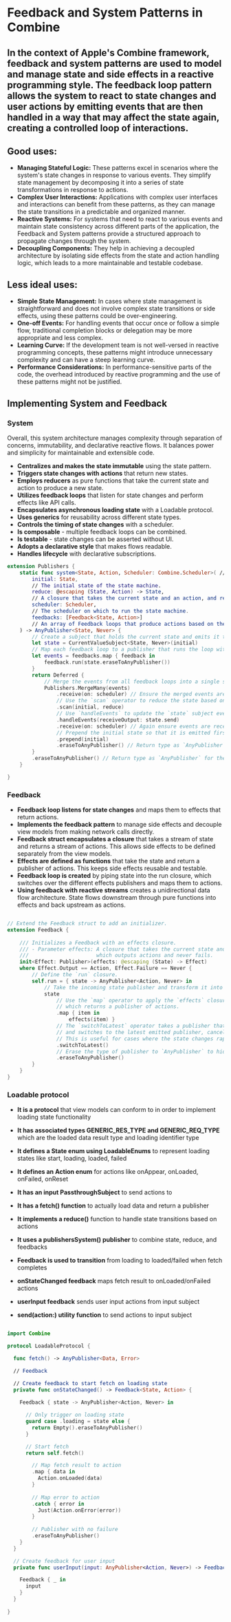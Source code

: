 # Feedback and System Patterns in Combine

## In the context of Apple's Combine framework, feedback and system patterns are used to model and manage state and side effects in a reactive programming style. The feedback loop pattern allows the system to react to state changes and user actions by emitting events that are then handled in a way that may affect the state again, creating a controlled loop of interactions.

## Good uses:


- **Managing Stateful Logic:** These patterns excel in scenarios where the system's state changes in response to various events. They simplify state management by decomposing it into a series of state transformations in response to actions.
- **Complex User Interactions:** Applications with complex user interfaces and interactions can benefit from these patterns, as they can manage the state transitions in a predictable and organized manner.
- **Reactive Systems:** For systems that need to react to various events and maintain state consistency across different parts of the application, the Feedback and System patterns provide a structured approach to propagate changes through the system.
- **Decoupling Components:** They help in achieving a decoupled architecture by isolating side effects from the state and action handling logic, which leads to a more maintainable and testable codebase.

## Less ideal uses:

- **Simple State Management:** In cases where state management is straightforward and does not involve complex state transitions or side effects, using these patterns could be over-engineering.
- **One-off Events:** For handling events that occur once or follow a simple flow, traditional completion blocks or delegation may be more appropriate and less complex.
- **Learning Curve:** If the development team is not well-versed in reactive programming concepts, these patterns might introduce unnecessary complexity and can have a steep learning curve.
- **Performance Considerations:** In performance-sensitive parts of the code, the overhead introduced by reactive programming and the use of these patterns might not be justified.


## Implementing System and Feedback

### System

Overall, this system architecture manages complexity through separation of concerns, immutability, and declarative reactive flows. It balances power and simplicity for maintainable and extensible code.

- **Centralizes and makes the state immutable** using the state pattern.
- **Triggers state changes with actions** that return new states.
- **Employs reducers** as pure functions that take the current state and action to produce a new state.
- **Utilizes feedback loops** that listen for state changes and perform effects like API calls.
- **Encapsulates asynchronous loading state** with a Loadable protocol.
- **Uses generics** for reusability across different state types.
- **Controls the timing of state changes** with a scheduler.
- **Is composable** - multiple feedback loops can be combined.
- **Is testable** - state changes can be asserted without UI.
- **Adopts a declarative style** that makes flows readable.
- **Handles lifecycle** with declarative subscriptions.

```swift
extension Publishers {
    static func system<State, Action, Scheduler: Combine.Scheduler>( // A publisher that emits the current state of the state machine.
        initial: State,
        // The initial state of the state machine.
        reduce: @escaping (State, Action) -> State,
        // A closure that takes the current state and an action, and returns the new state.
        scheduler: Scheduler,
        // The scheduler on which to run the state machine.
        feedbacks: [Feedback<State, Action>]
        // An array of Feedback loops that produce actions based on the current state.
    ) -> AnyPublisher<State, Never> {
        // Create a subject that holds the current state and emits it to its subscribers.
        let state = CurrentValueSubject<State, Never>(initial)
        // Map each feedback loop to a publisher that runs the loop with the current state.
        let events = feedbacks.map { feedback in
            feedback.run(state.eraseToAnyPublisher())
        }
        return Deferred {
            // Merge the events from all feedback loops into a single stream of actions.
            Publishers.MergeMany(events)
                .receive(on: scheduler) // Ensure the merged events are received on the specified scheduler.
                // Use the `scan` operator to reduce the state based on the incoming actions.
                .scan(initial, reduce)
                // Use `handleEvents` to update the `state` subject every time a new state is produced.
                .handleEvents(receiveOutput: state.send)
                .receive(on: scheduler) // Again ensure events are received on the scheduler.
                // Prepend the initial state so that it is emitted first.
                .prepend(initial)
                .eraseToAnyPublisher() // Return type as `AnyPublisher` to hide implementation details.
        }
        .eraseToAnyPublisher() // Return type as `AnyPublisher` for the deferred publisher.
    }

}
```

### Feedback

- **Feedback loop listens for state changes** and maps them to effects that return actions.
- **Implements the feedback pattern** to manage side effects and decouple view models from making network calls directly.
- **Feedback struct encapsulates a closure** that takes a stream of state and returns a stream of actions. This allows side effects to be defined separately from the view models.
- **Effects are defined as functions** that take the state and return a publisher of actions. This keeps side effects reusable and testable.
- **Feedback loop is created** by piping state into the run closure, which switches over the different effects publishers and maps them to actions.
- **Using feedback with reactive streams** creates a unidirectional data flow architecture. State flows downstream through pure functions into effects and back upstream as actions.

```swift

// Extend the Feedback struct to add an initializer.
extension Feedback {
    
    /// Initializes a Feedback with an effects closure.
    /// - Parameter effects: A closure that takes the current state and returns an effect as a publisher,
    ///                      which outputs actions and never fails.
    init<Effect: Publisher>(effects: @escaping (State) -> Effect)
    where Effect.Output == Action, Effect.Failure == Never {
        // Define the `run` closure.
        self.run = { state -> AnyPublisher<Action, Never> in
            // Take the incoming state publisher and transform it into a new publisher of actions.
            state
                // Use the `map` operator to apply the `effects` closure to each emitted state,
                // which returns a publisher of actions.
                .map { item in
                    effects(item) }
                // The `switchToLatest` operator takes a publisher that emits publishers (like the one we get from `map`)
                // and switches to the latest emitted publisher, cancelling the subscription to the previous one.
                // This is useful for cases where the state changes rapidly and you only care about the latest state.
                .switchToLatest()
                // Erase the type of publisher to `AnyPublisher` to hide implementation details.
                .eraseToAnyPublisher()
        }
    }
}
```

### Loadable protocol

- **It is a protocol** that view models can conform to in order to implement loading state functionality

- **It has associated types GENERIC_RES_TYPE and GENERIC_REQ_TYPE** which are the loaded data result type and loading identifier type

- **It defines a State enum using LoadableEnums** to represent loading states like start, loading, loaded, failed

- **It defines an Action enum** for actions like onAppear, onLoaded, onFailed, onReset

- **It has an input PassthroughSubject** to send actions to

- **It has a fetch() function** to actually load data and return a publisher

- **It implements a reduce()** function to handle state transitions based on actions

- **It uses a publishersSystem() publisher** to combine state, reduce, and feedbacks

- **Feedback is used to transition** from loading to loaded/failed when fetch completes

- **onStateChanged feedback** maps fetch result to onLoaded/onFailed actions

- **userInput feedback** sends user input actions from input subject

- **send(action:) utility function** to send actions to input subject


```swift

import Combine

protocol LoadableProtocol {

  func fetch() -> AnyPublisher<Data, Error>

  // Feedback

  // Create feedback to start fetch on loading state
  private func onStateChanged() -> Feedback<State, Action> {
    
    Feedback { state -> AnyPublisher<Action, Never> in

      // Only trigger on loading state
      guard case .loading = state else { 
        return Empty().eraseToAnyPublisher() 
      }

      // Start fetch
      return self.fetch()

        // Map fetch result to action
        .map { data in
          Action.onLoaded(data) 
        }
        
        // Map error to action
        .catch { error in
          Just(Action.onError(error))
        }
        
        // Publisher with no failure
        .eraseToAnyPublisher()
    }
  }

  // Create feedback for user input
  private func userInput(input: AnyPublisher<Action, Never>) -> Feedback<State, Action> {

    Feedback { _ in
      input 
    }
  }
  
}
```






